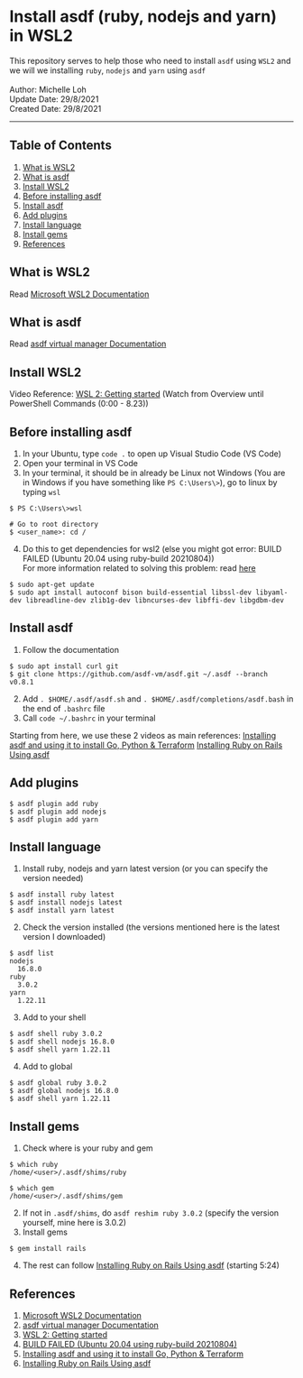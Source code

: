 # Install asdf (ruby, nodejs and yarn) in WSL2
This repository serves to help those who need to install `asdf` using `WSL2` and we will we installing `ruby`, `nodejs` and `yarn` using `asdf`<br><br>
Author: Michelle Loh <br>
Update Date: 29/8/2021 <br>
Created Date: 29/8/2021 <br>

---
## Table of Contents
1. [What is WSL2](https://github.com/Michelle-Lohwt/asdf-install-wsl2#what-is-wsl2)
2. [What is asdf](https://github.com/Michelle-Lohwt/asdf-install-wsl2#what-is-asdf)
3. [Install WSL2](https://github.com/Michelle-Lohwt/asdf-install-wsl2#install-wsl2)
4. [Before installing asdf](https://github.com/Michelle-Lohwt/asdf-install-wsl2#before-installing-asdf)
5. [Install asdf](https://github.com/Michelle-Lohwt/asdf-install-wsl2#install-wsl2)
6. [Add plugins](https://github.com/Michelle-Lohwt/asdf-install-wsl2#add-plugins)
7. [Install language](https://github.com/Michelle-Lohwt/asdf-install-wsl2#add-plugins)
8. [Install gems](https://github.com/Michelle-Lohwt/asdf-install-wsl2#install-gems)
9. [References](https://github.com/Michelle-Lohwt/asdf-install-wsl2#install-gems)

## What is WSL2
Read [Microsoft WSL2 Documentation](https://docs.microsoft.com/en-us/windows/wsl/install-win10)

## What is asdf
Read [asdf virtual manager Documentation](http://asdf-vm.com/)

## Install WSL2
Video Reference: [WSL 2: Getting started](https://www.youtube.com/watch?v=_fntjriRe48&t=704s) (Watch from Overview until PowerShell Commands (0:00 - 8.23))

## Before installing asdf
1. In your Ubuntu, type `code .` to open up Visual Studio Code (VS Code)
2. Open your terminal in VS Code
3. In your terminal, it should be in already be Linux not Windows (You are in Windows if you have something like `PS C:\Users\>`), go to linux by typing `wsl`
```
$ PS C:\Users\>wsl

# Go to root directory
$ <user_name>: cd /
```
4. Do this to get dependencies for wsl2 (else you might got error: BUILD FAILED (Ubuntu 20.04 using ruby-build 20210804)) <br>
For more information related to solving this problem: read [here](https://discuss.rubyonrails.org/t/installing-rails-on-ubuntu-20-04-showing-build-failed-error/75642/4)
```
$ sudo apt-get update
$ sudo apt install autoconf bison build-essential libssl-dev libyaml-dev libreadline-dev zlib1g-dev libncurses-dev libffi-dev libgdbm-dev
```

## Install asdf
1. Follow the documentation
```
$ sudo apt install curl git
$ git clone https://github.com/asdf-vm/asdf.git ~/.asdf --branch v0.8.1
```
2. Add `. $HOME/.asdf/asdf.sh` and `. $HOME/.asdf/completions/asdf.bash` in the end of `.bashrc` file
3. Call `code ~/.bashrc` in your terminal

Starting from here, we use these 2 videos as main references:
[Installing asdf and using it to install Go, Python & Terraform](https://www.youtube.com/watch?v=njM3-eejlho)
[Installing Ruby on Rails Using asdf](https://www.youtube.com/watch?v=Ji2jhj7t0bk&t=317s)

## Add plugins
```
$ asdf plugin add ruby
$ asdf plugin add nodejs
$ asdf plugin add yarn
```

## Install language
1. Install ruby, nodejs and yarn latest version (or you can specify the version needed)
```
$ asdf install ruby latest
$ asdf install nodejs latest
$ asdf install yarn latest
```
2. Check the version installed (the versions mentioned here is the latest version I downloaded)
```
$ asdf list
nodejs
  16.8.0
ruby
  3.0.2
yarn
  1.22.11
```
3. Add to your shell
```
$ asdf shell ruby 3.0.2
$ asdf shell nodejs 16.8.0
$ asdf shell yarn 1.22.11
```
4. Add to global
```
$ asdf global ruby 3.0.2
$ asdf global nodejs 16.8.0
$ asdf shell yarn 1.22.11
```

## Install gems
1. Check where is your ruby and gem
```
$ which ruby
/home/<user>/.asdf/shims/ruby

$ which gem
/home/<user>/.asdf/shims/gem
```
2. If not in `.asdf/shims`, do `asdf reshim ruby 3.0.2` (specify the version yourself, mine here is 3.0.2)
3. Install gems
```
$ gem install rails
```
4. The rest can follow [Installing Ruby on Rails Using asdf](https://www.youtube.com/watch?v=Ji2jhj7t0bk&t=317s) (starting 5:24)

## References
1. [Microsoft WSL2 Documentation](https://docs.microsoft.com/en-us/windows/wsl/install-win10)
2. [asdf virtual manager Documentation](http://asdf-vm.com/)
3. [WSL 2: Getting started](https://www.youtube.com/watch?v=_fntjriRe48&t=704s)
4. [BUILD FAILED (Ubuntu 20.04 using ruby-build 20210804)](https://discuss.rubyonrails.org/t/installing-rails-on-ubuntu-20-04-showing-build-failed-error/75642/4)
5. [Installing asdf and using it to install Go, Python & Terraform](https://www.youtube.com/watch?v=njM3-eejlho)
6. [Installing Ruby on Rails Using asdf](https://www.youtube.com/watch?v=Ji2jhj7t0bk&t=317s)
